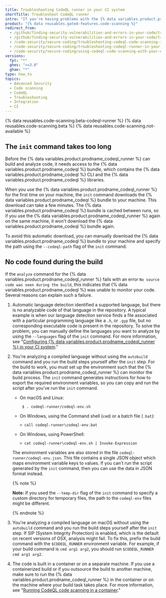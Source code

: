 ```yaml
---
title: Troubleshooting CodeQL runner in your CI system
shortTitle: Troubleshoot CodeQL runner
intro: "If you're having problems with the {% data variables.product.prodname_codeql_runner %}, you can troubleshoot by using these tips."
product: "{% data reusables.gated-features.code-scanning %}"
redirect_from:
  - /github/finding-security-vulnerabilities-and-errors-in-your-code/troubleshooting-code-scanning-in-your-ci-system
  - /github/finding-security-vulnerabilities-and-errors-in-your-code/troubleshooting-codeql-code-scanning-in-your-ci-system
  - /code-security/secure-coding/troubleshooting-codeql-code-scanning-in-your-ci-system
  - /code-security/secure-coding/troubleshooting-codeql-runner-in-your-ci-system
  - /code-security/secure-coding/using-codeql-code-scanning-with-your-existing-ci-system/troubleshooting-codeql-runner-in-your-ci-system
versions:
  fpt: "*"
  ghes: ">=3.0"
  ghae: "*"
type: how_to
topics:
  - Advanced Security
  - Code scanning
  - CodeQL
  - Troubleshooting
  - Integration
  - CI
---
```


<!--For this article in earlier GHES versions, see /content/github/finding-security-vulnerabilities-and-errors-in-your-code-->

{% data reusables.code-scanning.beta-codeql-runner %}
{% data reusables.code-scanning.beta %}
{% data reusables.code-scanning.not-available %}

## The `init` command takes too long

Before the {% data variables.product.prodname_codeql_runner %} can build and analyze code, it needs access to the {% data variables.product.prodname_codeql %} bundle, which contains the {% data variables.product.prodname_codeql %} CLI and the {% data variables.product.prodname_codeql %} libraries.

When you use the {% data variables.product.prodname_codeql_runner %} for the first time on your machine, the `init` command downloads the {% data variables.product.prodname_codeql %} bundle to your machine. This download can take a few minutes.
The {% data variables.product.prodname_codeql %} bundle is cached between runs, so if you use the {% data variables.product.prodname_codeql_runner %} again on the same machine, it won't download the {% data variables.product.prodname_codeql %} bundle again.

To avoid this automatic download, you can manually download the {% data variables.product.prodname_codeql %} bundle to your machine and specify the path using the `--codeql-path` flag of the `init` command.

## No code found during the build

If the `analyze` command for the {% data variables.product.prodname_codeql_runner %} fails with an error `No source code was seen during the build`, this indicates that {% data variables.product.prodname_codeql %} was unable to monitor your code. Several reasons can explain such a failure.

1. Automatic language detection identified a supported language, but there is no analyzable code of that language in the repository. A typical example is when our language detection service finds a file associated with a particular programming language like a `.h`, or `.gyp` file, but no corresponding executable code is present in the repository. To solve the problem, you can manually define the languages you want to analyze by using the `--languages` flag of the `init` command. For more information, see "[Configuring {% data variables.product.prodname_codeql_runner %} in your CI system](/code-security/secure-coding/configuring-codeql-runner-in-your-ci-system)."

1. You're analyzing a compiled language without using the `autobuild` command and you run the build steps yourself after the `init` step. For the build to work, you must set up the environment such that the {% data variables.product.prodname_codeql_runner %} can monitor the build process. The `init` command generates instructions for how to export the required environment variables, so you can copy and run the script after you've run the `init` command.

   - On macOS and Linux:
     ```shell
      $ . codeql-runner/codeql-env.sh
     ```
   - On Windows, using the Command shell (`cmd`) or a batch file (`.bat`):
     ```shell
     > call codeql-runner\codeql-env.bat
     ```
   - On Windows, using PowerShell:
     ```shell
     > cat codeql-runner\codeql-env.sh | Invoke-Expression
     ```

   The environment variables are also stored in the file `codeql-runner/codeql-env.json`. This file contains a single JSON object which maps environment variable keys to values. If you can't run the script generated by the `init` command, then you can use the data in JSON format instead.

   {% note %}

   **Note:** If you used the `--temp-dir` flag of the `init` command to specify a custom directory for temporary files, the path to the `codeql-env` files might be different.

   {% endnote %}

1. You're analyzing a compiled language on macOS without using the `autobuild` command and you run the build steps yourself after the `init` step. If SIP (System Integrity Protection) is enabled, which is the default on recent versions of OSX, analysis might fail. To fix this, prefix the build command with the `$CODEQL_RUNNER` environment variable.
   For example, if your build command is `cmd arg1 arg2`, you should run `$CODEQL_RUNNER cmd arg1 arg2`.

1. The code is built in a container or on a separate machine. If you use a containerized build or if you outsource the build to another machine, make sure to run the {% data variables.product.prodname_codeql_runner %} in the container or on the machine where your build task takes place. For more information, see "[Running CodeQL code scanning in a container](/code-security/secure-coding/running-codeql-code-scanning-in-a-container)."
